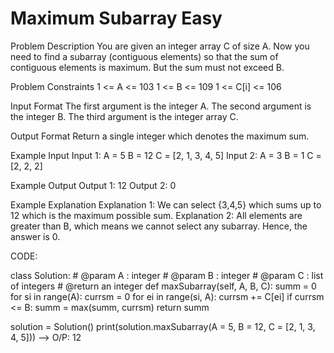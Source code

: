 # Maximum Subarray Easy

Problem Description
You are given an integer array C of size A. Now you need to find a subarray (contiguous elements) so that the sum of contiguous elements is maximum.
But the sum must not exceed B.

Problem Constraints
1 <= A <= 103
1 <= B <= 109
1 <= C[i] <= 106

Input Format
The first argument is the integer A.
The second argument is the integer B.
The third argument is the integer array C.

Output Format
Return a single integer which denotes the maximum sum.

Example Input
Input 1:
A = 5
B = 12
C = [2, 1, 3, 4, 5]
Input 2:
A = 3
B = 1
C = [2, 2, 2]

Example Output
Output 1:
12
Output 2:
0

Example Explanation
Explanation 1:
We can select {3,4,5} which sums up to 12 which is the maximum possible sum.
Explanation 2:
All elements are greater than B, which means we cannot select any subarray.
Hence, the answer is 0.

CODE:

class Solution:
    # @param A : integer
    # @param B : integer
    # @param C : list of integers
    # @return an integer
    def maxSubarray(self, A, B, C):
        summ = 0
        for si in range(A):
            currsm = 0
            for ei in range(si, A):
                currsm += C[ei]
                if currsm <= B:
                    summ = max(summ, currsm)
        return summ


solution = Solution()
print(solution.maxSubarray(A = 5, B = 12, C = [2, 1, 3, 4, 5]))  -->  O/P: 12
